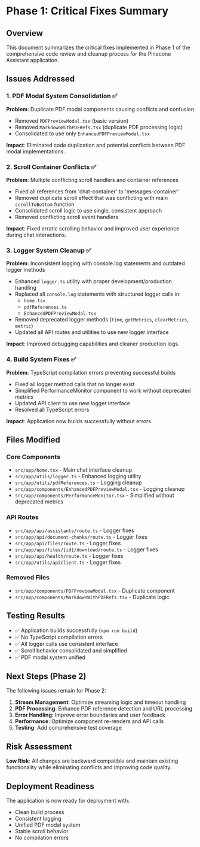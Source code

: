 # Phase 1: Critical Fixes Summary

## Overview
This document summarizes the critical fixes implemented in Phase 1 of the comprehensive code review and cleanup process for the Pinecone Assistant application.

## Issues Addressed

### 1. PDF Modal System Consolidation ✅
**Problem**: Duplicate PDF modal components causing conflicts and confusion
- Removed `PDFPreviewModal.tsx` (basic version)
- Removed `MarkdownWithPDFRefs.tsx` (duplicate PDF processing logic)
- Consolidated to use only `EnhancedPDFPreviewModal.tsx`

**Impact**: Eliminated code duplication and potential conflicts between PDF modal implementations.

### 2. Scroll Container Conflicts ✅
**Problem**: Multiple conflicting scroll handlers and container references
- Fixed all references from 'chat-container' to 'messages-container'
- Removed duplicate scroll effect that was conflicting with main `scrollToBottom` function
- Consolidated scroll logic to use single, consistent approach
- Removed conflicting scroll event handlers

**Impact**: Fixed erratic scrolling behavior and improved user experience during chat interactions.

### 3. Logger System Cleanup ✅
**Problem**: Inconsistent logging with console.log statements and outdated logger methods
- Enhanced `logger.ts` utility with proper development/production handling
- Replaced all `console.log` statements with structured logger calls in:
  - `home.tsx`
  - `pdfReferences.ts`
  - `EnhancedPDFPreviewModal.tsx`
- Removed deprecated logger methods (`time`, `getMetrics`, `clearMetrics`, `metric`)
- Updated all API routes and utilities to use new logger interface

**Impact**: Improved debugging capabilities and cleaner production logs.

### 4. Build System Fixes ✅
**Problem**: TypeScript compilation errors preventing successful builds
- Fixed all logger method calls that no longer exist
- Simplified PerformanceMonitor component to work without deprecated metrics
- Updated API client to use new logger interface
- Resolved all TypeScript errors

**Impact**: Application now builds successfully without errors.

## Files Modified

### Core Components
- `src/app/home.tsx` - Main chat interface cleanup
- `src/app/utils/logger.ts` - Enhanced logging utility
- `src/app/utils/pdfReferences.ts` - Logging cleanup
- `src/app/components/EnhancedPDFPreviewModal.tsx` - Logging cleanup
- `src/app/components/PerformanceMonitor.tsx` - Simplified without deprecated metrics

### API Routes
- `src/app/api/assistants/route.ts` - Logger fixes
- `src/app/api/document-chunks/route.ts` - Logger fixes
- `src/app/api/files/route.ts` - Logger fixes
- `src/app/api/files/[id]/download/route.ts` - Logger fixes
- `src/app/api/health/route.ts` - Logger fixes
- `src/app/utils/apiClient.ts` - Logger fixes

### Removed Files
- `src/app/components/PDFPreviewModal.tsx` - Duplicate component
- `src/app/components/MarkdownWithPDFRefs.tsx` - Duplicate logic

## Testing Results
- ✅ Application builds successfully (`npm run build`)
- ✅ No TypeScript compilation errors
- ✅ All logger calls use consistent interface
- ✅ Scroll behavior consolidated and simplified
- ✅ PDF modal system unified

## Next Steps (Phase 2)
The following issues remain for Phase 2:
1. **Stream Management**: Optimize streaming logic and timeout handling
2. **PDF Processing**: Enhance PDF reference detection and URL processing
3. **Error Handling**: Improve error boundaries and user feedback
4. **Performance**: Optimize component re-renders and API calls
5. **Testing**: Add comprehensive test coverage

## Risk Assessment
**Low Risk**: All changes are backward compatible and maintain existing functionality while eliminating conflicts and improving code quality.

## Deployment Readiness
The application is now ready for deployment with:
- Clean build process
- Consistent logging
- Unified PDF modal system
- Stable scroll behavior
- No compilation errors 
